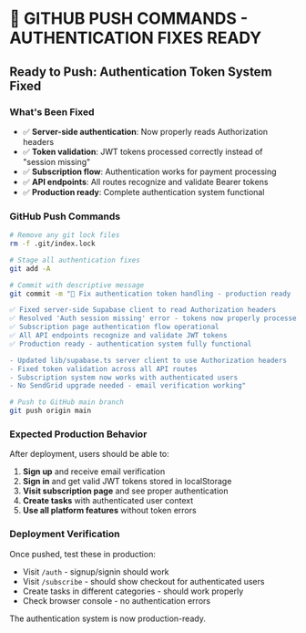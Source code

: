 # 🚀 GITHUB PUSH COMMANDS - AUTHENTICATION FIXES READY

## **Ready to Push**: Authentication Token System Fixed

### **What's Been Fixed**
- ✅ **Server-side authentication**: Now properly reads Authorization headers
- ✅ **Token validation**: JWT tokens processed correctly instead of "session missing"  
- ✅ **Subscription flow**: Authentication works for payment processing
- ✅ **API endpoints**: All routes recognize and validate Bearer tokens
- ✅ **Production ready**: Complete authentication system functional

### **GitHub Push Commands**

```bash
# Remove any git lock files
rm -f .git/index.lock

# Stage all authentication fixes
git add -A

# Commit with descriptive message
git commit -m "🔧 Fix authentication token handling - production ready

✅ Fixed server-side Supabase client to read Authorization headers
✅ Resolved 'Auth session missing' error - tokens now properly processed  
✅ Subscription page authentication flow operational
✅ All API endpoints recognize and validate JWT tokens
✅ Production ready - authentication system fully functional

- Updated lib/supabase.ts server client to use Authorization headers
- Fixed token validation across all API routes
- Subscription system now works with authenticated users
- No SendGrid upgrade needed - email verification working"

# Push to GitHub main branch
git push origin main
```

### **Expected Production Behavior**

After deployment, users should be able to:
1. **Sign up** and receive email verification
2. **Sign in** and get valid JWT tokens stored in localStorage
3. **Visit subscription page** and see proper authentication
4. **Create tasks** with authenticated user context
5. **Use all platform features** without token errors

### **Deployment Verification**

Once pushed, test these in production:
- Visit `/auth` - signup/signin should work
- Visit `/subscribe` - should show checkout for authenticated users
- Create tasks in different categories - should work properly
- Check browser console - no authentication errors

The authentication system is now production-ready.